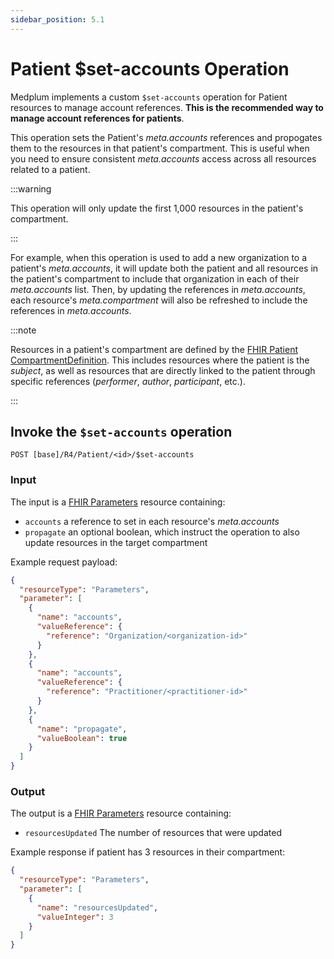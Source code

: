 ```yaml
---
sidebar_position: 5.1
---
```


# Patient $set-accounts Operation

Medplum implements a custom `$set-accounts` operation for Patient resources to manage account references. **This is the recommended way to manage account references for patients**.

This operation sets the Patient's _meta.accounts_ references and propogates them to the resources in that patient's compartment. This is useful when you need to ensure consistent _meta.accounts_ access across all resources related to a patient.

:::warning

This operation will only update the first 1,000 resources in the patient's compartment.

:::

For example, when this operation is used to add a new organization to a patient's _meta.accounts_, it will update both the patient and all resources in the patient's compartment to include that organization in each of their _meta.accounts_ list. Then, by updating the references in _meta.accounts_, each resource's _meta.compartment_ will also be refreshed to include the references in _meta.accounts_.

:::note

Resources in a patient's compartment are defined by the [FHIR Patient CompartmentDefinition](https://hl7.org/fhir/R4/compartmentdefinition-patient.html). This includes resources where the patient is the _subject_, as well as resources that are directly linked to the patient through specific references (_performer_, _author_, _participant_, etc.).

:::

## Invoke the `$set-accounts` operation

```
POST [base]/R4/Patient/<id>/$set-accounts
```

### Input

The input is a [FHIR Parameters](/docs/api/fhir/resources/parameters) resource containing:

- `accounts` a reference to set in each resource's _meta.accounts_
- `propagate` an optional boolean, which instruct the operation to also update resources in the target compartment

Example request payload:

```json
{
  "resourceType": "Parameters",
  "parameter": [
    {
      "name": "accounts",
      "valueReference": {
        "reference": "Organization/<organization-id>"
      }
    },
    {
      "name": "accounts",
      "valueReference": {
        "reference": "Practitioner/<practitioner-id>"
      }
    },
    {
      "name": "propagate",
      "valueBoolean": true
    }
  ]
}
```

### Output

The output is a [FHIR Parameters](/docs/api/fhir/resources/parameters) resource containing:

- `resourcesUpdated` The number of resources that were updated

Example response if patient has 3 resources in their compartment:

```json
{
  "resourceType": "Parameters",
  "parameter": [
    {
      "name": "resourcesUpdated",
      "valueInteger": 3
    }
  ]
}
```
